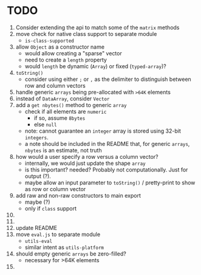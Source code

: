 TODO
====

1. Consider extending the api to match some of the `matrix` methods
2. move check for native class support to separate module
	-	`is-class-supported`
3. allow `Object` as a constructor name
	-	would allow creating a "sparse" vector
	-	need to create a `length` property
	-	would `length` be dynamic (`Array`) or fixed (`typed-array`)?
4. `toString()`
	-	consider using either `;` or `,` as the delimiter to distinguish between row and column vectors
5. handle generic `arrays` being pre-allocated with `>64K` elements
6. instead of `DataArray`, consider `Vector`
7. add a `get nbytes()` method to generic `array`
	-	check if all elements are `numeric`
		-	if so, assume `8bytes`
		-	else `null`
	-	note: cannot guarantee an `integer` array is stored using 32-bit `integers`.
	-	a note should be included in the README that, for generic `arrays`, `nbytes` is an estimate, not truth
8. how would a user specify a row versus a column vector?
	-	internally, we would just update the shape `array`
	-	is this important? needed? Probably not computationally. Just for output (?).
	-	maybe allow an input parameter to `toString()` / pretty-print to show as row or column vector
9. add raw and non-raw constructors to main export
	-	maybe (?)
	-	only if `class` support
10. 
11. 
12. update README
13. move `eval.js` to separate module
	- 	`utils-eval`
	- 	similar intent as `utils-platform`
14. should empty generic `arrays` be zero-filled?
	-	necessary for >64K elements
15. 
